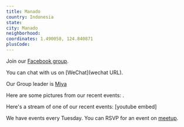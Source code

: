 ```yaml
---
title: Manado
country: Indonesia
state: 
city: Manado
neighborhood: 
coordinates: 1.490058, 124.840871
plusCode:
---
```

Join our [Facebook group](https://www.facebook.com/groups/free.code.camp.manado).

You can chat with us on [WeChat](wechat URL).

Our Group leader is [Miya](freecodecamp.org/miya)

Here are some pictures from our recent events:
![]().

Here's a stream of one of our recent events:
[youtube embed]

We have events every Tuesday. You can RSVP for an event on [meetup](meetupurl).
